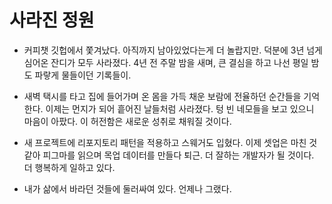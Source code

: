 # 사라진 정원

- 커피챗 깃헙에서 쫓겨났다. 아직까지 남아있었다는게 더 놀랍지만. 덕분에 3년 넘게 심어온 잔디가 모두 사라졌다. 4년 전 주말 밤을 새며, 큰 결심을 하고 나선 평일 밤도 파랗게 물들이던 기록들이.

- 새벽 택시를 타고 집에 들어가며 온 몸을 가득 채운 보람에 전율하던 순간들을 기억한다. 이제는 먼지가 되어 흩어진 날들처럼 사라졌다. 텅 빈 네모들을 보고 있으니 마음이 아팠다. 이 허전함은 새로운 성취로 채워질 것이다.

- 새 프로젝트에 리포지토리 패턴을 적용하고 스웨거도 입혔다. 이제 셋업은 마친 것 같아 피그마를 읽으며 목업 데이터를 만들다 퇴근. 더 잘하는 개발자가 될 것이다. 더 행복하게 일하고 있다.

- 내가 삶에서 바라던 것들에 둘러싸여 있다. 언제나 그랬다.
